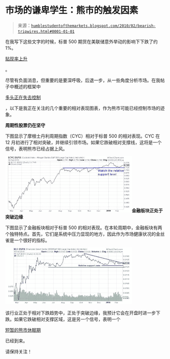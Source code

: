 <!--yml

分类：未分类

日期：2024-05-18 00:37:59

-->

# 市场的谦卑学生：熊市的触发因素

> 来源：[`humblestudentofthemarkets.blogspot.com/2010/02/bearish-tripwires.html#0001-01-01`](https://humblestudentofthemarkets.blogspot.com/2010/02/bearish-tripwires.html#0001-01-01)

在我写下这些文字的时候，标普 500 期货在美联储意外举动的影响下下跌了约 1%。

[贴现率上升](http://www.federalreserve.gov/newsevents/press/monetary/20100218a.htm)

。

尽管有负面消息，但重要的是要深呼吸，后退一步，从一些角度分析市场。在我帖子中概述的框架中

[多头正在失去控制](http://humblestudentofthemarkets.blogspot.com/2010/02/bulls-are-losing-control.html)

，以下是我正在关注的几个重要的相对表现图表，作为熊市可能已经控制市场的迹象。

**周期性股票仍在坚守**

下图显示了摩根士丹利周期指数（CYC）相对于标普 500 的相对表现。CYC 在 12 月初进行了相对突破，并继续引领市场。如果它跌破相对支撑线，这将是一个信号，表明熊市已经占据上风。

![图表](img/deb5fa0620b522f4de896bffe5550931.png)**金融板块正处于突破边缘**

下图显示了金融板块相对于标普 500 的相对表现。在本轮周期中，金融板块有两个独特特点。首先，它们是系统中压力显现的地方，因此作为市场健康状况的金丝雀是一个很好的指标。

![图表](img/5628546d0cd9822a02e3bf0a656293d9.png)

该行业正处于相对下跌趋势中，正处于突破边缘，我预计它会在开盘时进一步下跌。如果它跌破相对支撑区域，这是另一个信号，表明一个

[短暂的熊市休眠期](http://humblestudentofthemarkets.blogspot.com/2010/02/too-bearish-too-quickly.html)

已经到来。

请保持关注！

